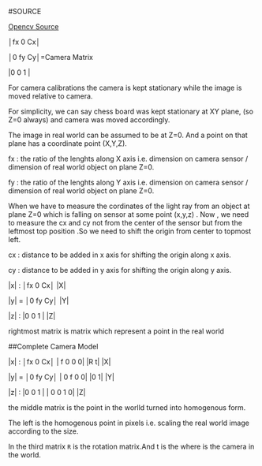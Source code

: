 #SOURCE

[Opencv Source](https://docs.opencv.org/3.1.0/dc/dbb/tutorial_py_calibration.html)

│fx 0 Cx│

│0 fy Cy│=Camera Matrix

|0 0  1 |

For camera calibrations the camera is kept stationary while the image is moved relative to camera.

For simplicity, we can say chess board was kept stationary at XY plane, (so Z=0 always) and camera was moved accordingly. 

The image in real world can be assumed to be at Z=0. And a point on that plane has a coordinate point (X,Y,Z).

fx : the ratio of the lenghts along X axis i.e. dimension on camera sensor / dimension of real world object on plane Z=0. 

fy : the ratio of the lenghts along Y axis i.e. dimension on camera sensor / dimension of real world object on plane Z=0.

When we have to measure the cordinates of the light ray from an object at plane Z=0 which is falling on sensor at some point (x,y,z) . Now , we need to measure the cx and cy not from the center of the sensor but from the leftmost top position .So we need to shift  the origin from center to topmost left.

cx : distance to be added in x axis for shifting the origin along x axis.

cy : distance to be added in y axis for shifting the origin along y axis.
 
         
  |x| : │fx 0 Cx│ |X|
  
  |y| = │0 fy Cy│ |Y|
  
  |z| : |0 0  1 | |Z|
         
rightmost matrix is matrix which represent a point in the real world


##Complete Camera Model

  |x| : │fx 0 Cx│ | f 0 0 0| |R t| |X|
  
  |y| = │0 fy Cy│ | 0 f 0 0| |0 1| |Y|
  
  |z| : |0 0  1 | | 0 0 1 0|       |Z|
  
the middle matrix is the point in the worlld turned into homogenous form.

The left is the homogenous point in pixels i.e. scaling the real world image according to the size.

In the third matrix `R` is the rotation matrix.And t is the where is the camera in the world.
